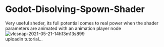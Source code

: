 # Godot-Disolving-Spown-Shader  
Very useful sheder, its full potential comes to real power when the shader parameters are animated with an animation player node  
![vlcsnap-2021-05-21-14h13m13s899](https://user-images.githubusercontent.com/16194083/119189383-0211cf80-ba4a-11eb-9bf3-f22163e4fd34.png)  
uploadin tutorial...
